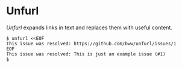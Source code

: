 # Unfurl
_Unfurl_ expands links in text and replaces them with useful content.

```
$ unfurl <<EOF
This issue was resolved: https://github.com/bww/unfurl/issues/1
EOF
This issue was resolved: This is just an example issue (#1)
$
```
